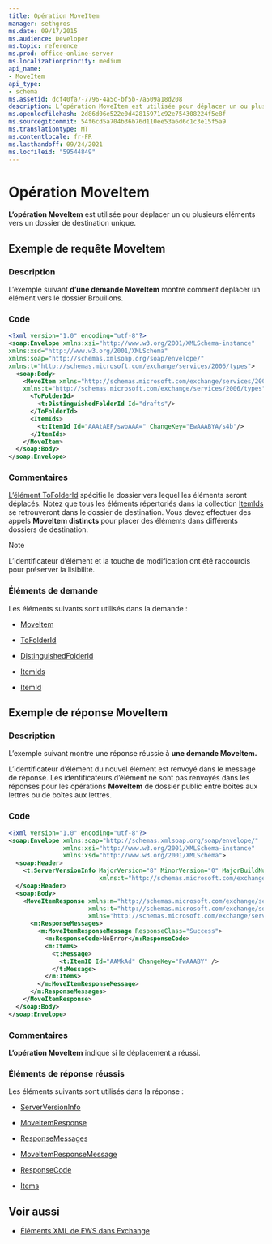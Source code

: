 ```yaml
---
title: Opération MoveItem
manager: sethgros
ms.date: 09/17/2015
ms.audience: Developer
ms.topic: reference
ms.prod: office-online-server
ms.localizationpriority: medium
api_name:
- MoveItem
api_type:
- schema
ms.assetid: dcf40fa7-7796-4a5c-bf5b-7a509a18d208
description: L’opération MoveItem est utilisée pour déplacer un ou plusieurs éléments vers un dossier de destination unique.
ms.openlocfilehash: 2d86d06e522e0d42815971c92e754308224f5e8f
ms.sourcegitcommit: 54f6cd5a704b36b76d110ee53a6d6c1c3e15f5a9
ms.translationtype: MT
ms.contentlocale: fr-FR
ms.lasthandoff: 09/24/2021
ms.locfileid: "59544849"
---
```

# <a name="moveitem-operation"></a>Opération MoveItem

**L’opération MoveItem** est utilisée pour déplacer un ou plusieurs éléments vers un dossier de destination unique. 
  
## <a name="moveitem-request-example"></a>Exemple de requête MoveItem

### <a name="description"></a>Description

L’exemple suivant **d’une demande MoveItem** montre comment déplacer un élément vers le dossier Brouillons. 
  
### <a name="code"></a>Code

```XML
<?xml version="1.0" encoding="utf-8"?>
<soap:Envelope xmlns:xsi="http://www.w3.org/2001/XMLSchema-instance"
xmlns:xsd="http://www.w3.org/2001/XMLSchema"
xmlns:soap="http://schemas.xmlsoap.org/soap/envelope/"
xmlns:t="http://schemas.microsoft.com/exchange/services/2006/types">
  <soap:Body>
    <MoveItem xmlns="http://schemas.microsoft.com/exchange/services/2006/messages"
    xmlns:t="http://schemas.microsoft.com/exchange/services/2006/types">
      <ToFolderId>
        <t:DistinguishedFolderId Id="drafts"/>
      </ToFolderId>
      <ItemIds>
        <t:ItemId Id="AAAtAEF/swbAAA=" ChangeKey="EwAAABYA/s4b"/>
      </ItemIds>
    </MoveItem>
  </soap:Body>
</soap:Envelope>
```

### <a name="comments"></a>Commentaires

[L’élément ToFolderId](tofolderid.md) spécifie le dossier vers lequel les éléments seront déplacés. Notez que tous les éléments répertoriés dans la collection [ItemIds](itemids.md) se retrouveront dans le dossier de destination. Vous devez effectuer des appels **MoveItem distincts** pour placer des éléments dans différents dossiers de destination. 
  
> [!NOTE]
> L’identificateur d’élément et la touche de modification ont été raccourcis pour préserver la lisibilité. 
  
### <a name="request-elements"></a>Éléments de demande

Les éléments suivants sont utilisés dans la demande :
  
- [MoveItem](moveitem.md)
    
- [ToFolderId](tofolderid.md)
    
- [DistinguishedFolderId](distinguishedfolderid.md)
    
- [ItemIds](itemids.md)
    
- [ItemId](itemid.md)
    
## <a name="moveitem-response-example"></a>Exemple de réponse MoveItem

### <a name="description"></a>Description

L’exemple suivant montre une réponse réussie à **une demande MoveItem.** 
  
L’identificateur d’élément du nouvel élément est renvoyé dans le message de réponse. Les identificateurs d’élément ne sont pas renvoyés dans les réponses pour les opérations **MoveItem** de dossier public entre boîtes aux lettres ou de boîtes aux lettres. 
  
### <a name="code"></a>Code

```XML
<?xml version="1.0" encoding="utf-8"?>
<soap:Envelope xmlns:soap="http://schemas.xmlsoap.org/soap/envelope/" 
               xmlns:xsi="http://www.w3.org/2001/XMLSchema-instance" 
               xmlns:xsd="http://www.w3.org/2001/XMLSchema">
  <soap:Header>
    <t:ServerVersionInfo MajorVersion="8" MinorVersion="0" MajorBuildNumber="662" MinorBuildNumber="0" 
                         xmlns:t="http://schemas.microsoft.com/exchange/services/2006/types"/>
  </soap:Header>
  <soap:Body>
    <MoveItemResponse xmlns:m="http://schemas.microsoft.com/exchange/services/2006/messages" 
                      xmlns:t="http://schemas.microsoft.com/exchange/services/2006/types" 
                      xmlns="http://schemas.microsoft.com/exchange/services/2006/messages">
      <m:ResponseMessages>
        <m:MoveItemResponseMessage ResponseClass="Success">
          <m:ResponseCode>NoError</m:ResponseCode>
          <m:Items>
            <t:Message>
              <t:ItemID Id="AAMkAd" ChangeKey="FwAAABY" />
            </t:Message>
          </m:Items>
        </m:MoveItemResponseMessage>
      </m:ResponseMessages>
    </MoveItemResponse>
  </soap:Body>
</soap:Envelope>
```

### <a name="comments"></a>Commentaires

**L’opération MoveItem** indique si le déplacement a réussi. 
  
### <a name="successful-response-elements"></a>Éléments de réponse réussis

Les éléments suivants sont utilisés dans la réponse :
  
- [ServerVersionInfo](serverversioninfo.md)
    
- [MoveItemResponse](moveitemresponse.md)
    
- [ResponseMessages](responsemessages.md)
    
- [MoveItemResponseMessage](moveitemresponsemessage.md)
    
- [ResponseCode](responsecode.md)
    
- [Items](items.md)
    
## <a name="see-also"></a>Voir aussi



- [Éléments XML de EWS dans Exchange](ews-xml-elements-in-exchange.md)

